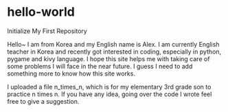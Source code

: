 # hello-world
Initialize My First Repository

Hello~ I am from Korea and my English name is Alex. 
I am currently English teacher in Korea and recently got interested in coding, especially in python, pygame and kivy language.
I hope this site helps me with taking care of some problems I will face in the near future.
I guess I need to add something more to know how this site works.

I uploaded a file n_times_n, which is for my elementary 3rd grade son to practice n times n. If you have any idea, going over the code I wrote feel free to give a suggestion.
